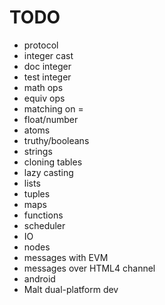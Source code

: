 TODO
====

-	protocol
-	integer cast
-	doc integer
-	test integer
-	math ops
-	equiv ops
-	matching on =
-	float/number
-	atoms
-	truthy/booleans
-	strings
-	cloning tables
-	lazy casting
-	lists
-	tuples
-	maps
-	functions
-	scheduler
-	IO
-	nodes
-	messages with EVM
-	messages over HTML4 channel
-	android
-	Malt dual-platform dev
